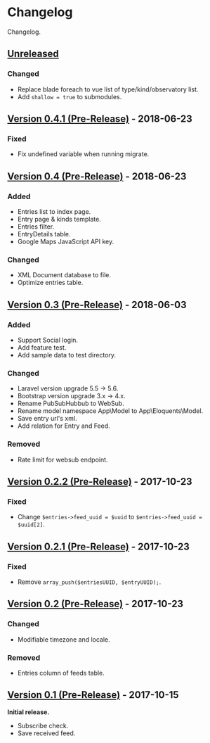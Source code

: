 # Changelog
Changelog.

## [Unreleased]
### Changed
- Replace blade foreach to vue list of type/kind/observatory list.
- Add `shallow = true` to submodules.

## [Version 0.4.1 (Pre-Release)][0.4.1] - 2018-06-23
### Fixed
- Fix undefined variable when running migrate.

## [Version 0.4 (Pre-Release)][0.4] - 2018-06-23
### Added
- Entries list to index page.
- Entry page & kinds template.
- Entries filter.
- EntryDetails table.
- Google Maps JavaScript API key.

### Changed
- XML Document database to file.
- Optimize entries table.

## [Version 0.3 (Pre-Release)][0.3] - 2018-06-03
### Added
- Support Social login.
- Add feature test.
- Add sample data to test directory.

### Changed
- Laravel version upgrade 5.5 -> 5.6.
- Bootstrap version upgrade 3.x -> 4.x.
- Rename PubSubHubbub to WebSub.
- Rename model namespace App\Model to App\Eloquents\Model.
- Save entry url's xml.
- Add relation for Entry and Feed.

### Removed
- Rate limit for websub endpoint.

## [Version 0.2.2 (Pre-Release)][0.2.2] - 2017-10-23
### Fixed
- Change `$entries->feed_uuid = $uuid` to `$entries->feed_uuid = $uuid[2]`.

## [Version 0.2.1 (Pre-Release)][0.2.1] - 2017-10-23
### Fixed
- Remove `array_push($entriesUUID, $entryUUID);`.

## [Version 0.2 (Pre-Release)][0.2] - 2017-10-23
### Changed
- Modifiable timezone and locale.

### Removed
- Entries column of feeds table.

## [Version 0.1 (Pre-Release)][0.1] - 2017-10-15
**Initial release.**
- Subscribe check.
- Save received feed.

[Unreleased]: https://github.com/kPherox/JMA-Publish-Sharer/compare/v0.4.1...develop
[0.4.1]: https://github.com/kPherox/JMA-Publish-Sharer/compare/v0.4...v0.4.1
[0.4]: https://github.com/kPherox/JMA-Publish-Sharer/compare/v0.3...v0.4
[0.3]: https://github.com/kPherox/JMA-Publish-Sharer/compare/v0.2.2...v0.3
[0.2.2]: https://github.com/kPherox/JMA-Publish-Sharer/compare/v0.2.1...v0.2.2
[0.2.1]: https://github.com/kPherox/JMA-Publish-Sharer/compare/v0.2...v0.2.1
[0.2]: https://github.com/kPherox/JMA-Publish-Sharer/compare/v0.1...v0.2
[0.1]: https://github.com/kPherox/JMA-Publish-Sharer/compare/3a2ef9c...v0.1

